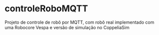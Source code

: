 # controleRoboMQTT
 Projeto de controle de robô por MQTT, com robô real implementado com uma Robocore Vespa e versão de simulação no CoppeliaSim
